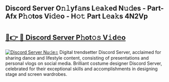 ## Discord Server O𝚗𝚕yf𝚊ns L𝚎a𝚔ed N𝚞𝚍es - Part-Afx P𝚑𝚘tos Vi𝚍𝚎o - H𝚘𝚝 Part L𝚎a𝚔s 4N2Vp

# <h2><a href="http://kfenf7.oniu.top/?m=Discord+Server">🔗👉 🔴 Discord Server P𝚑ot𝚘𝚜 V𝚒d𝚎o</a></h2>

[![Discord Server Nu𝚍e𝚜](https://i.imgur.com/0qMVB7G.gif)](http://kfenf7.oniu.top/?m=Discord+Server)
Digital trendsetter Discord Server, acclaimed for sharing dance and lifestyle content, consisting of presentations and personal vlogs on social media. Brilliant costume designer Discord Server, celebrated for their exceptional skills and accomplishments in designing stage and screen wardrobes.  
